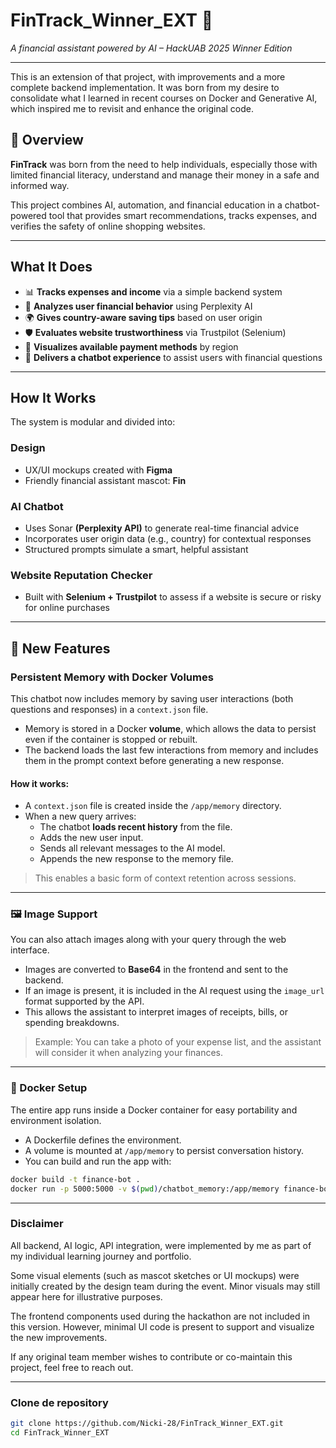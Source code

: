 # FinTrack_Winner_EXT 💸
*A financial assistant powered by AI – HackUAB 2025 Winner Edition*

---

This is an extension of that project, with improvements and a more complete backend implementation. It was born from my desire to consolidate what I learned in recent courses on Docker and Generative AI, which inspired me to revisit and enhance the original code.

## 🌟 Overview

**FinTrack** was born from the need to help individuals, especially those with limited financial literacy, understand and manage their money in a safe and informed way.

This project combines AI, automation, and financial education in a chatbot-powered tool that provides smart recommendations, tracks expenses, and verifies the safety of online shopping websites.

---

## What It Does

- 📊 **Tracks expenses and income** via a simple backend system  
- 🤖 **Analyzes user financial behavior** using Perplexity AI  
- 🌍 **Gives country-aware saving tips** based on user origin  
- 🛡️ **Evaluates website trustworthiness** via Trustpilot (Selenium)  
- 🧾 **Visualizes available payment methods** by region 
- 🧠 **Delivers a chatbot experience** to assist users with financial questions  

---

##  How It Works

The system is modular and divided into:

### Design  
- UX/UI mockups created with **Figma**  
- Friendly financial assistant mascot: **Fin**

###  AI Chatbot  
- Uses Sonar **(Perplexity API)** to generate real-time financial advice  
- Incorporates user origin data (e.g., country) for contextual responses  
- Structured prompts simulate a smart, helpful assistant

### Website Reputation Checker  
- Built with **Selenium + Trustpilot** to assess if a website is secure or risky for online purchases

---

## 🧠 New Features

### Persistent Memory with Docker Volumes

This chatbot now includes memory by saving user interactions (both questions and responses) in a `context.json` file.

- Memory is stored in a Docker **volume**, which allows the data to persist even if the container is stopped or rebuilt.
- The backend loads the last few interactions from memory and includes them in the prompt context before generating a new response.

#### How it works:

- A `context.json` file is created inside the `/app/memory` directory.
- When a new query arrives:
  - The chatbot **loads recent history** from the file.
  - Adds the new user input.
  - Sends all relevant messages to the AI model.
  - Appends the new response to the memory file.

> This enables a basic form of context retention across sessions.

---

### 🖼️ Image Support

You can also attach images along with your query through the web interface.

- Images are converted to **Base64** in the frontend and sent to the backend.
- If an image is present, it is included in the AI request using the `image_url` format supported by the API.
- This allows the assistant to interpret images of receipts, bills, or spending breakdowns.

> Example: You can take a photo of your expense list, and the assistant will consider it when analyzing your finances.

---

### 🐳 Docker Setup

The entire app runs inside a Docker container for easy portability and environment isolation.

- A Dockerfile defines the environment.
- A volume is mounted at `/app/memory` to persist conversation history.
- You can build and run the app with:

```bash
docker build -t finance-bot .
docker run -p 5000:5000 -v $(pwd)/chatbot_memory:/app/memory finance-bot

```
---
### Disclaimer
All backend, AI logic, API integration, were implemented by me as part of my individual learning journey and portfolio.

Some visual elements (such as mascot sketches or UI mockups) were initially created by the design team during the event. Minor visuals may still appear here for illustrative purposes.

The frontend components used during the hackathon are not included in this version. However, minimal UI code is present to support and visualize the new improvements.

If any original team member wishes to contribute or co-maintain this project, feel free to reach out.

--- 
### Clone de repository
```bash
git clone https://github.com/Nicki-28/FinTrack_Winner_EXT.git
cd FinTrack_Winner_EXT

